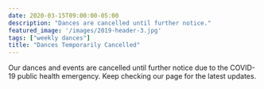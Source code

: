 ```yaml
---
date: 2020-03-15T09:00:00-05:00
description: "Dances are cancelled until further notice."
featured_image: '/images/2019-header-3.jpg'
tags: ["weekly dances"]
title: "Dances Temporarily Cancelled"
---
```


Our dances and events are cancelled until further notice due to the COVID-19 public health emergency. Keep checking our page for the latest updates.

